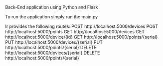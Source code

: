 Back-End application using Python and Flask

To run the application simply run the main.py

Ir provides the following routes:
POST http://localhost:5000/devices
POST http://localhost:5000/points
GET http://localhost:5000/devices
GET http://localhost:5000/device/{id}
GET http://localhost:5000/points/{serial}
PUT http://localhost:5000/devices/{serial}
PUT http://localhost:5000/points/{serial}
DELETE http://localhost:5000/devices/{serial}
DELETE http://localhost:5000/points/{serial}